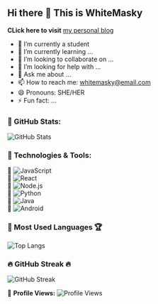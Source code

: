 ## Hi there 👋 This is WhiteMasky

<!--
**WhiteMasky/WhiteMasky** is a ✨ _special_ ✨ repository because its `README.md` (this file) appears on your GitHub profile.

Here are some ideas to get you started:
-->

**CLick here to visit** [my personal blog](https://whitemasky.github.io/)

- 🔭 I’m currently a student
- 🌱 I’m currently learning ...
- 👯 I’m looking to collaborate on ...
- 🤔 I’m looking for help with ...
- 💬 Ask me about ...
- 📫 How to reach me: [whitemasky@email.com](mailto:whitemasky@email.com)  
- 😄 Pronouns: SHE/HER
- ⚡ Fun fact: ...

### 🌟 GitHub Stats:
![GitHub Stats](https://github-readme-stats.vercel.app/api?username=whitemasky&show_icons=true&theme=tokyonight)

### 🚀 Technologies & Tools:
🔹 ![JavaScript](https://img.shields.io/badge/-JavaScript-F7DF1E?style=flat-square&logo=javascript&logoColor=black)  
🔹 ![React](https://img.shields.io/badge/-React-61DAFB?style=flat-square&logo=react&logoColor=white)  
🔹 ![Node.js](https://img.shields.io/badge/-Node.js-339933?style=flat-square&logo=node.js&logoColor=white)  
🔹 ![Python](https://img.shields.io/badge/-Python-3776AB?style=flat-square&logo=python&logoColor=white)  
🔹 ![Java](https://img.shields.io/badge/-Java-007396?style=flat-square&logo=java&logoColor=black)  
🔹 ![Android](https://img.shields.io/badge/-Android-3DDC84?style=flat-square&logo=android&logoColor=white)  

### 📌 Most Used Languages 🏆  
![Top Langs](https://github-readme-stats.vercel.app/api/top-langs/?username=whitemasky&layout=compact&theme=tokyonight)

### 🔥 GitHub Streak 🔥  
![GitHub Streak](https://github-readme-streak-stats.herokuapp.com/?user=whitemasky&theme=tokyonight)

👀 **Profile Views:** ![Profile Views](https://komarev.com/ghpvc/?username=whitemasky&color=blue)
